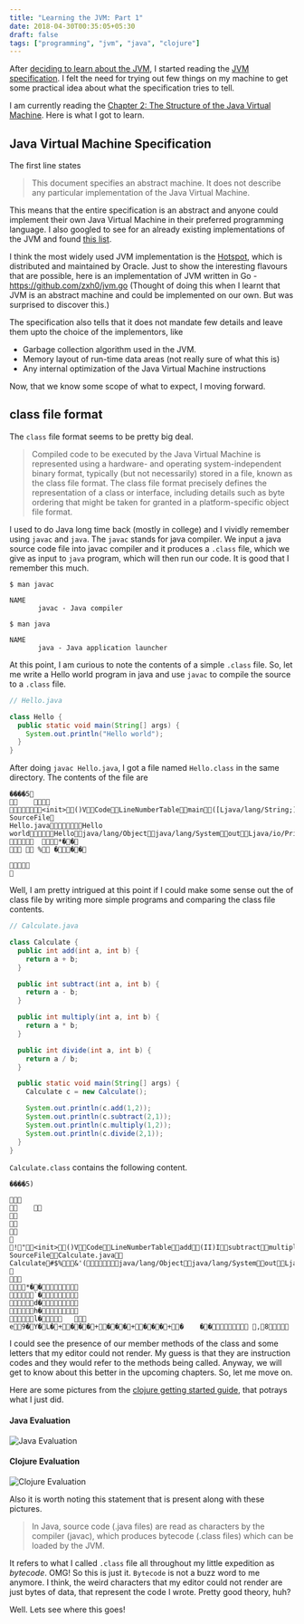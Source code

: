 ```yaml
---
title: "Learning the JVM: Part 1"
date: 2018-04-30T00:35:05+05:30
draft: false
tags: ["programming", "jvm", "java", "clojure"]
---
```


After [deciding to learn about the JVM](/blog/visit-the-old-to-understand-the-new/), I started reading the [JVM specification](https://docs.oracle.com/javase/specs/jvms/se10/html/index.html). I felt the need for trying out few things on my machine to get some practical idea about what the specification tries to tell.

I am currently reading the [Chapter 2: The Structure of the Java Virtual Machine](https://docs.oracle.com/javase/specs/jvms/se10/html/jvms-2.html). Here is what I got to learn.

## Java Virtual Machine Specification
The first line states

> This document specifies an abstract machine. It does not describe any particular implementation of the Java Virtual Machine.

This means that the entire specification is an abstract and anyone could implement their own Java Virtual Machine in their preferred programming language. I also googled to see for an already existing implementations of the JVM and found [this list](https://en.wikipedia.org/wiki/List_of_Java_virtual_machines).

I think the most widely used JVM implementation is the [Hotspot](https://en.wikipedia.org/wiki/HotSpot), which is distributed and maintained by Oracle. Just to show the interesting flavours that are possible, here is an implementation of JVM written in Go - https://github.com/zxh0/jvm.go (Thought of doing this when I learnt that JVM is an abstract machine and could be implemented on our own. But was surprised to discover this.)

The specification also tells that it does not mandate few details and leave them upto the choice of the implementors, like

- Garbage collection algorithm used in the JVM.
- Memory layout of run-time data areas (not really sure of what this is)
- Any internal optimization of the Java Virtual Machine instructions

Now, that we know some scope of what to expect, I moving forward.

## class file format

The `class` file format seems to be pretty big deal.

> Compiled code to be executed by the Java Virtual Machine is represented using a hardware- and operating system-independent binary format, typically (but not necessarily) stored in a file, known as the class file format. The class file format precisely defines the representation of a class or interface, including details such as byte ordering that might be taken for granted in a platform-specific object file format.

I used to do Java long time back (mostly in college) and I vividly remember using `javac` and `java`. The `javac` stands for java compiler. We input a java source code file into javac compiler and it produces a `.class` file, which we give as input to `java` program, which will then run our code. It is good that I remember this much.

```
$ man javac

NAME
       javac - Java compiler
```

```
$ man java

NAME
       java - Java application launcher
```

At this point, I am curious to note the contents of a simple `.class` file. So, let me write a Hello world program in java and use `javac` to compile the source to a `.class` file.

```java
// Hello.java

class Hello {
  public static void main(String[] args) {
    System.out.println("Hello world");
  }
}
```

After doing `javac Hello.java`, I got a file named `Hello.class` in the same directory. The contents of the file are

```
����   5 
  	   
     <init> ()V Code LineNumberTable main ([Ljava/lang/String;)V 
SourceFile 
Hello.java      Hello world    Hello java/lang/Object java/lang/System out Ljava/io/PrintStream; java/io/PrintStream println (Ljava/lang/String;)V               	        *� �    
        	    	   %     	� � �    
   
        
   
```

Well, I am pretty intrigued at this point if I could make some sense out the of class file by writing more simple programs and comparing the class file contents.

```java
// Calculate.java

class Calculate {
  public int add(int a, int b) {
    return a + b;
  }

  public int subtract(int a, int b) {
    return a - b;
  }

  public int multiply(int a, int b) {
    return a * b;
  }

  public int divide(int a, int b) {
    return a / b;
  }

  public static void main(String[] args) {
    Calculate c = new Calculate();

    System.out.println(c.add(1,2));
    System.out.println(c.subtract(2,1));
    System.out.println(c.multiply(1,2));
    System.out.println(c.divide(2,1));
  }
}
```
`Calculate.class` contains the following content.
```
����   5 )
 
  
  	  
  
  
  
  
  ! " <init> ()V Code LineNumberTable add (II)I subtract multiply divide main ([Ljava/lang/String;)V 
SourceFile Calculate.java   	Calculate # $ %   & ' (       java/lang/Object java/lang/System out Ljava/io/PrintStream; java/io/PrintStream println (I)V    
           
        *� �                
        `�                
        d�                
        h�                
        l�            	    
   e     9� Y� L� +� � � +� � � +� � � +� 	� �                   ,  8       
```

I could see the presence of our member methods of the class and some letters that my editor could not render. My guess is that they are instruction codes and they would refer to the methods being called. Anyway, we will get to know about this better in the upcoming chapters. So, let me move on.

Here are some pictures from the [clojure getting started guide](https://clojure.org/guides/learn/syntax#_evaluation), that potrays what I just did.

#### Java Evaluation
![Java Evaluation](https://clojure.org/images/content/guides/learn/syntax/traditional-evaluation.png)

#### Clojure Evaluation
![Clojure Evaluation](https://clojure.org/images/content/guides/learn/syntax/clojure-evaluation.png)

Also it is worth noting this statement that is present along with these pictures.

> In Java, source code (.java files) are read as characters by the compiler (javac), which produces bytecode (.class files) which can be loaded by the JVM.

It refers to what I called `.class` file all throughout my little expedition as _bytecode_. OMG! So this is just it. `Bytecode` is not a buzz word to me anymore. I think, the weird characters that my editor could not render are just bytes of data, that represent the code I wrote. Pretty good theory, huh?

Well. Lets see where this goes!
